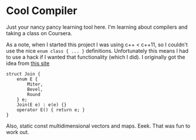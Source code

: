 Cool Compiler
=============

Just your nancy pancy learning tool here. I'm learning about compilers and taking a class on
Coursera.

As a note, when I started this project I was using c++ < c++11, so I couldn't use the nice
`enum class { ... }` definitions. Unfortunately this means I had to use a hack if I wanted 
that functionality (which I did). I originally got the idea from [this site](http://bourt.com/blog/?p=372)
```
struct Join {
	enum E {
		Miter,
		Bevel,
		Round
	} e;
	Join(E e) : e(e) {}
	operator E() { return e; }
}
```

Also, static const multidimensional vectors and maps. Eeek. That was fun to work out.
